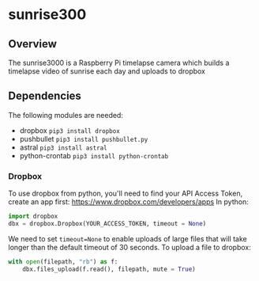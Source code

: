 # sunrise300

## Overview

The sunrise3000 is a Raspberry Pi timelapse camera which builds a timelapse video of sunrise each day and uploads to dropbox

## Dependencies

The following modules are needed:

* dropbox `pip3 install dropbox`
* pushbullet `pip3 install pushbullet.py`
* astral `pip3 install astral`
* python-crontab `pip3 install python-crontab`

### Dropbox

To use dropbox from python, you'll need to find your API Access Token, create an app first: https://www.dropbox.com/developers/apps
In python:

``` python
import dropbox
dbx = dropbox.Dropbox(YOUR_ACCESS_TOKEN, timeout = None)
```

We need to set `timeout=None` to enable uploads of large files that will take longer than the default timeout of 30 seconds.
To upload a file to dropbox:

``` python
with open(filepath, "rb") as f:
    dbx.files_upload(f.read(), filepath, mute = True)
```